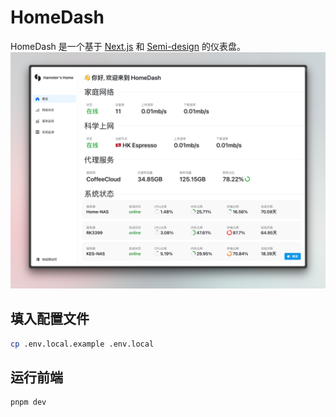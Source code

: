 # HomeDash
HomeDash 是一个基于 [Next.js](https://nextjs.org/) 和 [Semi-design](https://semi.design/zh-CN/start) 的仪表盘。
![screen-shot](/shot.png)
## 填入配置文件
    
```bash
cp .env.local.example .env.local
```

## 运行前端

```bash
pnpm dev
```
